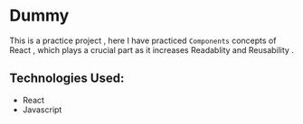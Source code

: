 # Dummy

This is a practice project , here I have practiced `Components` concepts of React , which plays a crucial part as it increases Readablity and Reusability .

## Technologies Used:

- React
- Javascript 